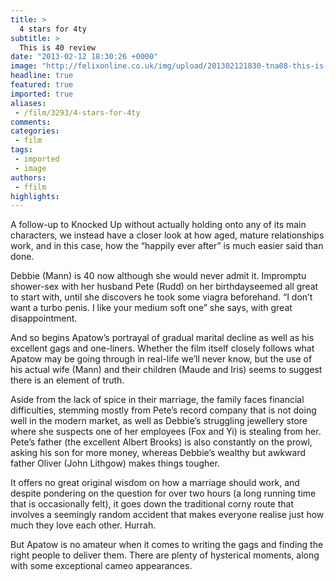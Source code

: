 ```yaml
---
title: >
  4 stars for 4ty
subtitle: >
  This is 40 review
date: "2013-02-12 18:30:26 +0000"
image: "http://felixonline.co.uk/img/upload/201302121830-tna08-this-is-40-1.jpg"
headline: true
featured: true
imported: true
aliases:
 - /film/3293/4-stars-for-4ty
comments:
categories:
 - film
tags:
 - imported
 - image
authors:
 - ffilm
highlights:
---
```


A follow-up to Knocked Up without actually holding onto any of its main characters, we instead have a closer look at how aged, mature relationships work, and in this case, how the “happily ever after” is much easier said than done.

Debbie (Mann) is 40 now although she would never admit it. Impromptu shower-sex with her husband Pete (Rudd) on her birthdayseemed all great to start with, until she discovers he took some viagra beforehand. “I don’t want a turbo penis. I like your medium soft one” she says, with great disappointment.

And so begins Apatow’s portrayal of gradual marital decline as well as his excellent gags and one-liners. Whether the film itself closely follows what Apatow may be going through in real-life we’ll never know, but the use of his actual wife (Mann) and their children (Maude and Iris) seems to suggest there is an element of truth.

Aside from the lack of spice in their marriage, the family faces financial difficulties, stemming mostly from Pete’s record company that is not doing well in the modern market, as well as Debbie’s struggling jewellery store where she suspects one of her employees (Fox and Yi) is stealing from her. Pete’s father (the excellent Albert Brooks) is also constantly on the prowl, asking his son for more money, whereas Debbie’s wealthy but awkward father Oliver (John Lithgow) makes things tougher.

It offers no great original wisdom on how a marriage should work, and despite pondering on the question for over two hours (a long running time that is occasionally felt), it goes down the traditional corny route that involves a seemingly random accident that makes everyone realise just how much they love each other. Hurrah.

But Apatow is no amateur when it comes to writing the gags and finding the right people to deliver them. There are plenty of hysterical moments, along with some exceptional cameo appearances.
